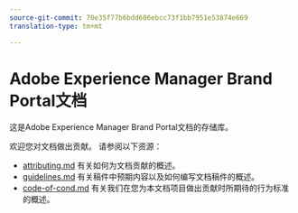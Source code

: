 ```yaml
---
source-git-commit: 70e35f77b6bdd606ebcc73f1bb7951e53874e669
translation-type: tm+mt

---
```

# Adobe Experience Manager Brand Portal文档

这是Adobe Experience Manager Brand Portal文档的存储库。

欢迎您对文档做出贡献。 请参阅以下资源：

* [attributing.md](contributing.md) 有关如何为文档贡献的概述。
* [guidelines.md](guidelines.md) 有关稿件中预期内容以及如何编写文档稿件的概述。
* [code-of-cond.md](code-of-conduct.md) 有关我们在您为本文档项目做出贡献时所期待的行为标准的概述。
